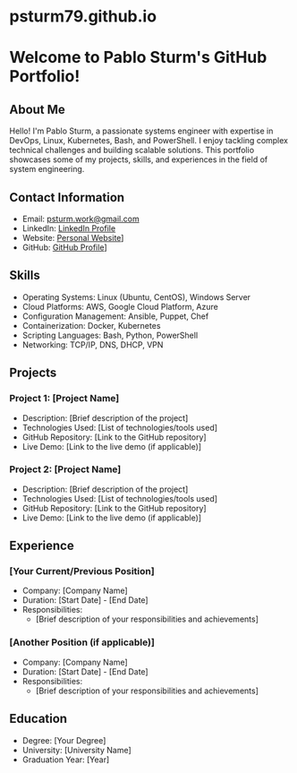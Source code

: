 # psturm79.github.io
# Welcome to Pablo Sturm's GitHub Portfolio!

## About Me
Hello! I'm Pablo Sturm, a passionate systems engineer with expertise in DevOps, Linux, Kubernetes, Bash, and PowerShell. I enjoy tackling complex technical challenges and building scalable solutions. This portfolio showcases some of my projects, skills, and experiences in the field of system engineering.

## Contact Information
- Email: psturm.work@gmail.com
- LinkedIn: [LinkedIn Profile](https://www.linkedin.com/in/psturm79/)
- Website: [Personal Website](https://psturm79.wordpress.com/)]
- GitHub: [GitHub Profile](https://github.com/psturm79)]

## Skills
- Operating Systems: Linux (Ubuntu, CentOS), Windows Server
- Cloud Platforms: AWS, Google Cloud Platform, Azure
- Configuration Management: Ansible, Puppet, Chef
- Containerization: Docker, Kubernetes
- Scripting Languages: Bash, Python, PowerShell
- Networking: TCP/IP, DNS, DHCP, VPN

## Projects
### Project 1: [Project Name]
- Description: [Brief description of the project]
- Technologies Used: [List of technologies/tools used]
- GitHub Repository: [Link to the GitHub repository]
- Live Demo: [Link to the live demo (if applicable)]

### Project 2: [Project Name]
- Description: [Brief description of the project]
- Technologies Used: [List of technologies/tools used]
- GitHub Repository: [Link to the GitHub repository]
- Live Demo: [Link to the live demo (if applicable)]

## Experience
### [Your Current/Previous Position]
- Company: [Company Name]
- Duration: [Start Date] - [End Date]
- Responsibilities:
  - [Brief description of your responsibilities and achievements]

### [Another Position (if applicable)]
- Company: [Company Name]
- Duration: [Start Date] - [End Date]
- Responsibilities:
  - [Brief description of your responsibilities and achievements]

## Education
- Degree: [Your Degree]
- University: [University Name]
- Graduation Year: [Year]


